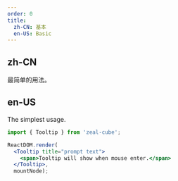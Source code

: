 ```yaml
---
order: 0
title:
  zh-CN: 基本
  en-US: Basic
---
```


## zh-CN

最简单的用法。

## en-US

The simplest usage.

````jsx
import { Tooltip } from 'zeal-cube';

ReactDOM.render(
  <Tooltip title="prompt text">
    <span>Tooltip will show when mouse enter.</span>
  </Tooltip>,
  mountNode);
````
